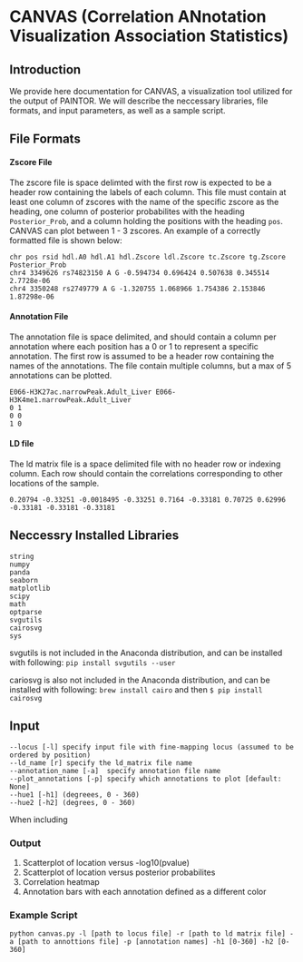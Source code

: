 # CANVAS (Correlation ANnotation Visualization Association Statistics)

## Introduction
We provide here documentation for CANVAS, a visualization tool utilized for the output of PAINTOR. We will describe the  neccessary libraries, file formats, and input parameters, as well as a sample script. 

## File Formats

#### Zscore File
The zscore file is space delimted with the first row is expected to be a header row containing the labels of each column. This file must contain at least one column of zscores with the name of the specific zscore as the heading, one column of posterior probabilites with the heading `Posterior_Prob`, and a column holding the positions with the heading `pos`. CANVAS can plot between 1 - 3 zscores. An example of a correctly formatted file is shown below: 

```
chr pos rsid hdl.A0 hdl.A1 hdl.Zscore ldl.Zscore tc.Zscore tg.Zscore Posterior_Prob
chr4 3349626 rs74823150 A G -0.594734 0.696424 0.507638 0.345514 2.7728e-06
chr4 3350248 rs2749779 A G -1.320755 1.068966 1.754386 2.153846 1.87298e-06

```
#### Annotation File
The annotation file is space delimited, and should contain a column per annotation where each position has a 0 or 1 to represent a specific annotation. The first row is assumed to be a header row containing the names of the annotations. The file contain multiple columns, but a max of 5 annotations can be plotted. 

```
E066-H3K27ac.narrowPeak.Adult_Liver E066-H3K4me1.narrowPeak.Adult_Liver
0 1
0 0
1 0
```
#### LD file
The ld matrix file is a space delimited file with no header row or indexing column. Each row should contain the correlations corresponding to other locations of the sample. 

```
0.20794 -0.33251 -0.0018495 -0.33251 0.7164 -0.33181 0.70725 0.62996 -0.33181 -0.33181 -0.33181
```

## Neccessry Installed Libraries 
```
string
numpy
panda
seaborn
matplotlib
scipy
math
optparse
svgutils
cairosvg
sys

```
svgutils is not included in the Anaconda distribution, and can be installed with following: `pip install svgutils --user`

cariosvg is also not included in the Anaconda distribution, and can be installed with following: `brew install cairo` and then `$ pip install cairosvg`

## Input 
```
--locus [-l] specify input file with fine-mapping locus (assumed to be ordered by position) 
--ld_name [r] specify the ld_matrix file name
--annotation_name [-a]  specify annotation file name
--plot_annotations [-p] specify which annotations to plot [default: None]
--hue1 [-h1] (degreees, 0 - 360)
--hue2 [-h2] (degrees, 0 - 360)

```
When including 

### Output
1. Scatterplot of location versus -log10(pvalue)
2. Scatterplot of location versus posterior probabilites
3. Correlation heatmap 
4. Annotation bars with each annotation defined as a different color 

### Example Script 
```
python canvas.py -l [path to locus file] -r [path to ld matrix file] -a [path to annottions file] -p [annotation names] -h1 [0-360] -h2 [0-360]

```



